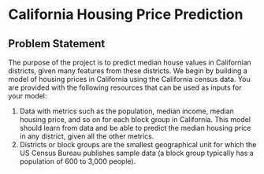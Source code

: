 # California Housing Price Prediction
## Problem Statement
The purpose of the project is to predict median house values in Californian districts, given many features from these districts.
We begin by building a model of housing prices in California using the California census data. You are provided with the following resources that can be used as inputs for your model:
1. Data with metrics such as the population, median income, median housing price, and so on for each block group in California. This model should learn from data and be able to predict the median housing price in any district, given all the other metrics.
2. Districts or block groups are the smallest geographical unit for which the US Census Bureau publishes sample data (a block group typically has a population of 600 to 3,000 people).
 
